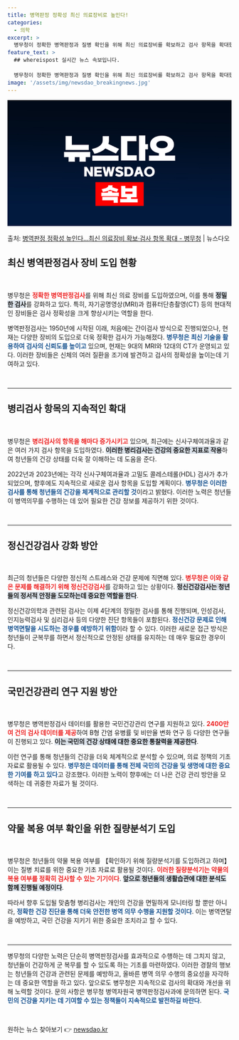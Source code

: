 ```yaml
---
title: 병역판정 정확성 최신 의료장비로 높인다!
categories:
  - 의학
excerpt: >
  병무청이 정확한 병역판정과 질병 확인을 위해 최신 의료장비를 확보하고 검사 항목을 확대했다고 31일 밝혔다.…
feature_text: >
  ## whereispost 실시간 뉴스 속보입니다.

  병무청이 정확한 병역판정과 질병 확인을 위해 최신 의료장비를 확보하고 검사 항목을 확대했다고 31일 밝혔다.…
image: '/assets/img/newsdao_breakingnews.jpg'
---
```


![뉴스다오 속보](/assets/img/newsdao_breakingnews.jpg)

<p>출처: <a href="https://newsdao.kr/2375" rel="dofollow">병역판정 정확성 높인다…최신 의료장비 확보·검사 항목 확대 - 병무청</a> | 뉴스다오</p>

<h2 data-ke-size="size26">최신 병역판정검사 장비 도입 현황</h2>
<p data-ke-size="size16">&nbsp;</p>
병무청은 <b><span style="color: #ee2323;">정확한 병역판정검사</span></b>를 위해 최신 의료 장비를 도입하였으며, 이를 통해 <b><span style="background-color: #21538527;">정밀한 검사</span></b>를 강화하고 있다. 특히, 자기공명영상(MRI)과 컴퓨터단층촬영(CT) 등의 현대적인 장비들은 검사 정확성을 크게 향상시키는 역할을 한다.

병역판정검사는 1950년에 시작된 이래, 처음에는 간이검사 방식으로 진행되었으나, 현재는 다양한 장비의 도입으로 더욱 정확한 검사가 가능해졌다. <b><span style="color: #1a5490;">병무청은 최신 기술을 활용하여 검사의 신뢰도를 높이고</span></b> 있으며, 현재는 9대의 MRI와 12대의 CT가 운영되고 있다. 이러한 장비들은 신체의 여러 질환을 조기에 발견하고 검사의 정확성을 높이는데 기여하고 있다. 

<p data-ke-size="size16">&nbsp;</p>
<hr />

<h2 data-ke-size="size26">병리검사 항목의 지속적인 확대</h2>
<p data-ke-size="size16">&nbsp;</p>
병무청은 <b><span style="color: #ee2323;">병리검사의 항목을 해마다 증가시키고</span></b> 있으며, 최근에는 신사구체여과율과 같은 여러 가지 검사 항목을 도입하였다. <b><span style="background-color: #21538527;">이러한 병리검사는 건강의 중요한 지표로 작용</span></b>하여 청년들의 건강 상태를 더욱 잘 이해하는 데 도움을 준다.

2022년과 2023년에는 각각 신사구체여과율과 고밀도 콜레스테롤(HDL) 검사가 추가되었으며, 향후에도 지속적으로 새로운 검사 항목을 도입할 계획이다. <b><span style="color: #1a5490;">병무청은 이러한 검사를 통해 청년들의 건강을 체계적으로 관리할 것</span></b>이라고 밝혔다. 이러한 노력은 청년들이 병역의무를 수행하는 데 있어 필요한 건강 정보를 제공하기 위한 것이다. 

<p data-ke-size="size16">&nbsp;</p>
<hr />

<h2 data-ke-size="size26">정신건강검사 강화 방안</h2>
<p data-ke-size="size16">&nbsp;</p>
최근의 청년들은 다양한 정신적 스트레스와 건강 문제에 직면해 있다. <b><span style="color: #ee2323;">병무청은 이와 같은 문제를 해결하기 위해 정신건강검사</span></b>를 강화하고 있는 상황이다. <b><span style="background-color: #21538527;">정신건강검사는 청년들의 정서적 안정을 도모하는데 중요한 역할을 한다</span></b>.

정신건강의학과 관련된 검사는 이제 4단계의 정밀한 검사를 통해 진행되며, 인성검사, 인지능력검사 및 심리검사 등의 다양한 진단 항목들이 포함된다. <b><span style="color: #1a5490;">정신건강 문제로 인해 병역면탈을 시도하는 경우를 예방하기 위함</span></b>이라 할 수 있다. 이러한 새로운 접근 방식은 청년들이 군복무를 하면서 정신적으로 안정된 상태를 유지하는 데 매우 필요한 경우이다.

<p data-ke-size="size16">&nbsp;</p>
<hr />

<h2 data-ke-size="size26">국민건강관리 연구 지원 방안</h2>
<p data-ke-size="size16">&nbsp;</p>
병무청은 병역판정검사 데이터를 활용한 국민건강관리 연구를 지원하고 있다. <b><span style="color: #ee2323;">2400만여 건의 검사 데이터를 제공</span></b>하여 B형 간염 유병률 및 비만율 변화 연구 등 다양한 연구들이 진행되고 있다. <b><span style="background-color: #21538527;">이는 국민의 건강 상태에 대한 중요한 통찰력을 제공한다</span></b>.

이런 연구를 통해 청년들의 건강을 더욱 체계적으로 분석할 수 있으며, 의료 정책의 기초 자료로 활용될 수 있다. <b><span style="color: #1a5490;">병무청은 데이터를 통해 전체 국민의 건강을 및 생명에 대한 중요한 기여를 하고 있다</span></b>고 강조했다. 이러한 노력이 향후에는 더 나은 건강 관리 방안을 모색하는 데 귀중한 자료가 될 것이다.

<p data-ke-size="size16">&nbsp;</p>
<hr />

<h2 data-ke-size="size26">약물 복용 여부 확인을 위한 질량분석기 도입</h2>
<p data-ke-size="size16">&nbsp;</p>
병무청은 청년들의 약물 복용 여부를 【확인하기 위해 질량분석기를 도입하려고 하며】 이는 질병 치료를 위한 중요한 기초 자료로 활용될 것이다. <b><span style="color: #ee2323;">이러한 질량분석기는 약물의 복용 여부를 정확히 검사할 수 있는 기기이다</span></b>. <b><span style="background-color: #21538527;">앞으로 청년들의 생활습관에 대한 분석도 함께 진행될 예정이다</span></b>.

따라서 향후 도입될 맞춤형 병리검사는 개인의 건강을 면밀하게 모니터링 할 뿐만 아니라, <b><span style="color: #1a5490;">정확한 건강 진단을 통해 더욱 안전한 병역 의무 수행을 지원할 것이다</span></b>. 이는 병역면탈을 예방하고, 국민 건강을 지키기 위한 중요한 조치라고 할 수 있다. 

<p data-ke-size="size16">&nbsp;</p>
<hr />

병무청의 다양한 노력은 단순히 병역판정검사를 효과적으로 수행하는 데 그치지 않고, 청년들이 건강하게 군 복무를 할 수 있도록 하는 기초를 마련하였다. 이러한 경찰의 행보는 청년들의 건강과 관련된 문제를 예방하고, 올바른 병역 의무 수행의 중요성을 자각하는 데 중요한 역할을 하고 있다. 앞으로도 병무청은 지속적으로 검사의 확대와 개선을 위해 노력할 것이다. 문의 사항은 병무청 병역자원국 병역판정검사과에 문의하면 된다. <b><span style="color: #1a5490;">국민의 건강을 지키는 데 기여할 수 있는 정책들이 지속적으로 발전하길 바란다</span></b>.

<p data-ke-size="size16">&nbsp;</p> 

원하는 뉴스 찾아보기 👉 <a href="https://newsdao.kr" rel="dofollow">newsdao.kr</a>


